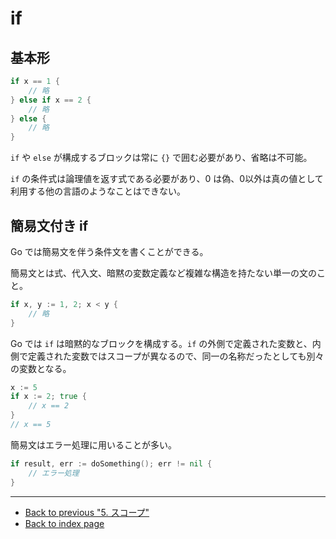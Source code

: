 # if

## 基本形

<!-- markdownlint-disable MD010 -->

```go
if x == 1 {
	// 略
} else if x == 2 {
	// 略
} else {
	// 略
}
```

<!-- markdownlint-enable MD010 -->

`if` や `else` が構成するブロックは常に `{}` で囲む必要があり、省略は不可能。

`if` の条件式は論理値を返す式である必要があり、0 は偽、0以外は真の値として利用する他の言語のようなことはできない。

## 簡易文付き if

Go では簡易文を伴う条件文を書くことができる。

簡易文とは式、代入文、暗黙の変数定義など複雑な構造を持たない単一の文のこと。

<!-- markdownlint-disable MD010 -->

```go
if x, y := 1, 2; x < y {
	// 略
}
```

<!-- markdownlint-enable MD010 -->

Go では `if` は暗黙的なブロックを構成する。`if` の外側で定義された変数と、内側で定義された変数ではスコープが異なるので、同一の名称だったとしても別々の変数となる。

<!-- markdownlint-disable MD010 -->

```go
x := 5
if x := 2; true {
	// x == 2
}
// x == 5
```

<!-- markdownlint-enable MD010 -->

簡易文はエラー処理に用いることが多い。

<!-- markdownlint-disable MD010 -->

```go
if result, err := doSomething(); err != nil {
	// エラー処理
}
```

<!-- markdownlint-enable MD010 -->

***

* [Back to previous "5. スコープ"](./scope.md)
* [Back to index page](../README.md)
